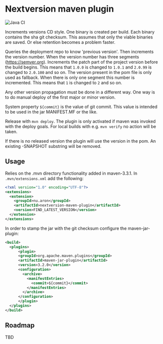 # Nextversion maven plugin

![Java CI](https://github.com/andreasaronsson/nextversion-maven-plugin/workflows/Java%20CI/badge.svg)

Increments versions CD style.
One binary is created per build.
Each binary contains the sha git checksum.
This assumes that only the viable binaries are saved.
Or else retention becomes a problem faster.

Queries the deployment repo to know 'previous version'.
Then increments the version number.
When the version number has three segments (https://semver.org).
Increments the patch part of the project version before the build begins.
This means that `1.0.0` is changed to `1.0.1` and `2.0.99` is changed to `2.0.100` and so on.
The version present in the pom file is only used as fallback.
When there is only one segment this number is incremented.
This means that `1` is changed to `2` and so on.

Any other version propagation must be done in a different way.
One way is to do manual deploy of the first major or minor version.

System property `${commit}` is the value of git commit.
This value is intended to be used in the jar MANIFEST.MF or the like.

Release with `mvn deploy`.
The plugin is only activated if maven was invoked with the deploy goals.
For local builds with e.g. `mvn verify` no action will be taken.

If there is no released version the plugin will use the version in the pom.
An existing -SNAPSHOT substring will be removed.

## Usage

Relies on the .mvn directory functionality added in maven-3.3.1.
In `.mvn/extensions.xml` add the following:

```xml
<?xml version="1.0" encoding="UTF-8"?>
<extensions>
  <extension>
    <groupId>nu.aron</groupId>
    <artifactId>nextversion-maven-plugin</artifactId>
    <version>FIND_LATEST_VERSION</version>
  </extension>
</extensions>
```

In order to stamp the jar with the git checksum configure the maven-jar-plugin:

```xml
<build>
  <plugins>
      <plugin>
      <groupId>org.apache.maven.plugins</groupId>
      <artifactId>maven-jar-plugin</artifactId>
      <version>3.2.0</version>
      <configuration>
        <archive>
          <manifestEntries>
            <commit>${commit}</commit>
          </manifestEntries>
        </archive>
      </configuration>
      </plugin>
  </plugins>
</build>
```

## Roadmap

TBD